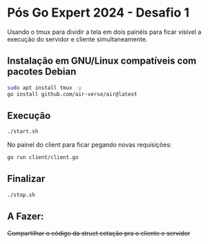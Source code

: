 # Pós Go Expert 2024 - Desafio 1

Usando o tmux para dividir a tela em dois painéis para ficar visível a execução do servidor e cliente simultaneamente.

## Instalação em GNU/Linux compatíveis com pacotes Debian

```sh
sudo apt install tmux -y
go install github.com/air-verse/air@latest
```

## Execução

```sh
./start.sh
```

No painel do client para ficar pegando novas requisições:
```sh
go run client/client.go
```

## Finalizar

```sh
./stop.sh
```

## A Fazer:  

~~Compartilhar o código da struct cotação pra o cliente e servidor~~
